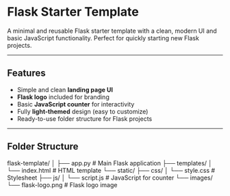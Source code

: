 # Flask Starter Template

A minimal and reusable Flask starter template with a clean, modern UI and basic JavaScript functionality. Perfect for quickly starting new Flask projects.

---

## Features

- Simple and clean **landing page UI**  
- **Flask logo** included for branding  
- Basic **JavaScript counter** for interactivity  
- Fully **light-themed** design (easy to customize)  
- Ready-to-use folder structure for Flask projects  

---

## Folder Structure
flask-template/
│
├── app.py # Main Flask application
├── templates/
│ └── index.html # HTML template
└── static/
├── css/
│ └── style.css # Stylesheet
├── js/
│ └── script.js # JavaScript for counter
└── images/
└── flask-logo.png # Flask logo image
